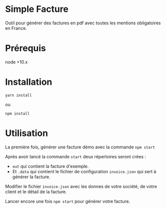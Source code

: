 Simple Facture
=======

Outil pour générer des factures en pdf avec toutes les mentions obligatoires en France.

Prérequis
===

node +10.x

Installation
====

    yarn install 
ou

    npm install
    
Utilisation
====

La première fois, générer une facture démo avec la commande `npm start`
 
Après avoir lancé la commande `start` deux répertoires seront crées :
 -  `out` qui contient la facture d'exemple.
 -  Et `.data` qui contient le fichier de configuration `invoice.json` qui sert à générer la facture.

Modifier le fichier `invoice.json` avec les donnes de votre société, de votre client et le détail de la facture.

Lancer encore une fois `npm start` pour générer votre facture.
